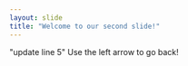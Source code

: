 ```yaml
---
layout: slide
title: "Welcome to our second slide!"
---
```

"update line 5"
Use the left arrow to go back!
